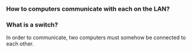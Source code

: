 ### How to computers communicate with each on the LAN?
### What is a switch?

In order to communicate, two computers must somehow be connected to each other. 